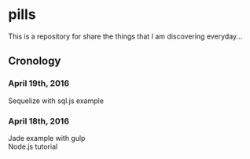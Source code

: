 # pills
This is a repository for share the things that I am discovering everyday...

## Cronology
### April 19th, 2016  
Sequelize with sql.js example

### April 18th, 2016
Jade example with gulp  
Node.js tutorial
